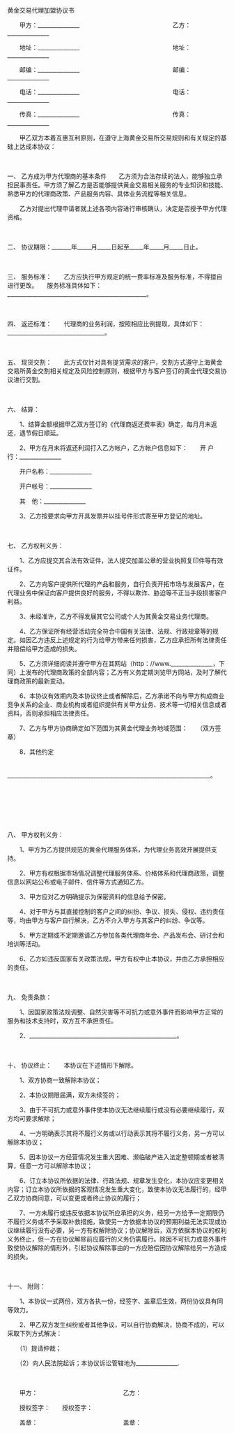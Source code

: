 



黄金交易代理加盟协议书



 

　　甲方：_______________　　　　　　　　　　　　　　　 乙方：_______________ 

　　地址：_______________　　　　　　　　　　　　　　　 地址：_______________ 

　　邮编：_______________　　　　　　　　　　　　　　　 邮编：_______________ 

　　电话：_______________　　　　　　　　　　　　　　　 电话：_______________ 

　　传真：_______________　　　　　　　　　　　　　　　 传真：_______________　　

　　甲乙双方本着互惠互利原则，在遵守上海黄金交易所交易规则和有关规定的基础上达成本协议：

　　

一、
乙方成为甲方代理商的基本条件　　乙方须为合法存续的法人，能够独立承担民事责任。甲方须了解乙方是否能够提供黄金交易相关服务的专业知识和技能、熟悉甲方的代理商政策、产品服务内容、具体业务流程等相关信息。

　　乙方对提出代理申请者就上述各项内容进行审核确认，决定是否授予甲方代理资格。

　　

二、
协议期限：_______年_____月_____日起至_____年_____月_____日止。

　　

三、
服务标准：　　乙方应执行甲方规定的统一费率标准及服务标准，不得擅自进行更改。　　服务标准具体如下：__________________________________________________。

　　

四、
返还标准：　　代理商的业务利润，按照相应比例提取，具体如下：___________________________________。

　　

五、
现货交割：　　此方式仅针对具有提货需求的客户，交割方式遵守上海黄金交易所黄金交割相关规定及风险控制原则，根据甲方与客户签订的黄金代理交易协议进行交割。

　　

六、
结算：　　

　　1、结算金额根据甲乙双方签订的《代理商返还费率表》确定，每月月末返还，遇节假日顺延。

　　2、甲方在月末将返还利润打入乙方帐户，乙方帐户信息如下：　　开 户 行：_______________

　　开户名称：_______________

　　开户帐号：_______________

　　其　他：_______________　　

　　3、乙方按要求向甲方开具发票并以挂号件形式寄至甲方登记的地址。

　　

七、
乙方权利义务：　　

　　1、乙方应提交其合法有效证件，法人提交加盖公章的营业执照复印件等有效证件。

　　2、乙方向客户提供所代理的产品和服务，自行负责开拓市场与发展客户，在代理业务中保证向客户提供良好的服务，不得以欺诈、胁迫等不正当手段损害客户利益。

　　3、未经准许，乙方不得发展其它公司或个人为其黄金交易业务代理商。

　　4、乙方保证所有经营活动完全符合中国有关法律、法规、行政规章等的规定。如因乙方违反上述规定的行为给甲方带来任何损害，乙方应承担所有法律责任并赔偿给甲方造成的损失。

　　5、乙方须详细阅读并遵守甲方在其网站（http：//www._______________，下同）上发布的代理商政策的全部内容；乙方有义务定期浏览甲方网站，及时了解代理商政策的最新变动。

　　6、本协议有效期内及本协议终止或者解除后，乙方承诺不向与甲方构成商业竞争关系的企业、商业机构或者组织提供有关甲方业务、技术等一切相关信息或者资料，否则承担相应法律责任。

　　7、乙方与甲方协商确定如下范围为其黄金代理业务地域范围：　　（双方签章）　　

　　8、其他约定

　　_________________________________________________________________________。

　　

　　

　　

八、
甲方权利义务：

　　1、甲方为乙方提供规范的黄金代理服务体系，为代理业务高效开展提供支持。

　　2、甲方有权根据市场情况调整代理服务体系、价格体系和代理商政策，调整信息以网站公布或电子邮件、信件等方式通知乙方。

　　3、甲方应对乙方明确提示为保密资料的信息给予保密。

　　4、对于甲方与其直接控制的客户之间的纠纷、争议、损失、侵权、违约责任等，均由甲方与客户自行解决，乙方不介入甲方与其客户的纠纷、争议等。

　　5、甲方定期或不定期邀请乙方参加各类代理商年会、产品发布会、研讨会和培训等活动。

　　6、乙方如违反国家有关政策法规，甲方有权中止本协议，并由乙方承担相应的责任。

　　

九、
免责条款：　　

　　1、因国家政策法规调整、自然灾害等不可抗力或意外事件而影响甲方正常的服务和技术支持时，双方互不承担责任。　　

　　2、_____________________________________________________。

　　

十、
协议终止：　　本协议在下述情形下解除。

　　1、双方协商一致解除本协议；

　　2、本协议期限届满，双方未续签的；

　　3、由于不可抗力或意外事件使本协议无法继续履行或没有必要继续履行，双方均可要求解除；

　　4、一方明确表示其将不履行义务或以行动表示其将不履行义务，另一方可以解除本协议；

　　5、因本协议一方经营情况发生重大困难、濒临破产进入法定整顿期或者被清算，任意一方可以解除本协议；

　　6、订立本协议所依据的法律、行政法规、规章发生变化，本协议应变更相关内容；订立本协议所依据的客观情况发生重大变化，致使本协议无法履行的，经甲乙双方协商同意，可以变更或者终止协议的履行；

　　7、一方未履行或违反依据本协议所应承担的义务，经另一方给予一定期限仍不履行义务或不予采取补救措施，致使另一方依据本协议的预期利益无法实现或协议继续履行没有必要，另一方有权解除协议；协议解除后，双方依据本协议的权利义务终止，但一方在协议解除前应履行的义务仍需履行。除因不可抗力或意外事件致使协议解除的情形外，引起协议解除事由的一方应赔偿因协议解除给另一方造成的损失。

　　

十一、
附则：　　

　　1、本协议一式两份，双方各执一份，经签字、盖章后生效，两份协议具有同等效力。

　　2、甲乙双方发生纠纷或者其他争议，可以自行协商解决，协商不成的，可以采取下列方式解决：

　　（1）提请仲裁；

　　（2）向人民法院起诉；本协议诉讼管辖地为_______________.　　

　　

　　甲方：　　　　　　　　　　　　　　乙方：

　　授权签字：　　授权签字：

　　盖章：　　　　　　　　　　　　　　盖章：